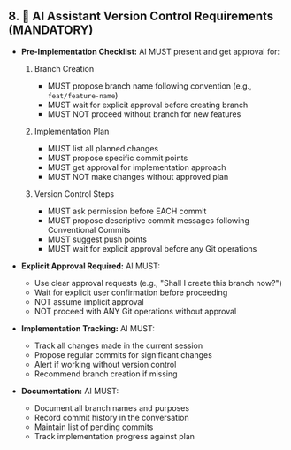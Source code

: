 ## 8. 🔄 AI Assistant Version Control Requirements (MANDATORY)

*   **Pre-Implementation Checklist:** AI MUST present and get approval for:
    1. Branch Creation
       - MUST propose branch name following convention (e.g., `feat/feature-name`)
       - MUST wait for explicit approval before creating branch
       - MUST NOT proceed without branch for new features

    2. Implementation Plan
       - MUST list all planned changes
       - MUST propose specific commit points
       - MUST get approval for implementation approach
       - MUST NOT make changes without approved plan

    3. Version Control Steps
       - MUST ask permission before EACH commit
       - MUST propose descriptive commit messages following Conventional Commits
       - MUST suggest push points
       - MUST wait for explicit approval before any Git operations

*   **Explicit Approval Required:** AI MUST:
    - Use clear approval requests (e.g., "Shall I create this branch now?")
    - Wait for explicit user confirmation before proceeding
    - NOT assume implicit approval
    - NOT proceed with ANY Git operations without approval

*   **Implementation Tracking:** AI MUST:
    - Track all changes made in the current session
    - Propose regular commits for significant changes
    - Alert if working without version control
    - Recommend branch creation if missing

*   **Documentation:** AI MUST:
    - Document all branch names and purposes
    - Record commit history in the conversation
    - Maintain list of pending commits
    - Track implementation progress against plan 